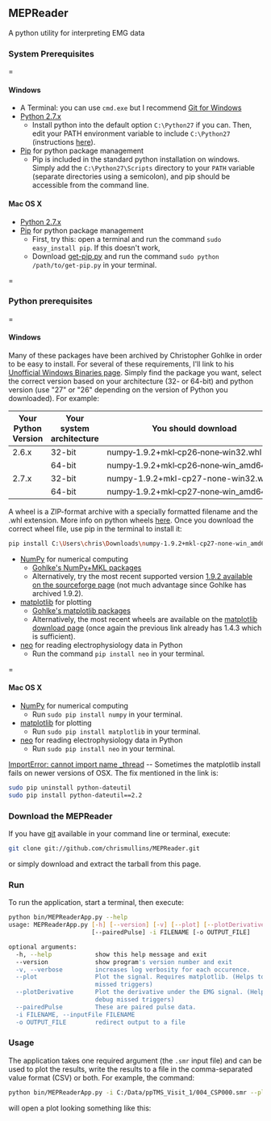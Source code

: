 ## MEPReader
A python utility for interpreting EMG data

### System Prerequisites
=
#### Windows
* A Terminal: you can use `cmd.exe` but I recommend [Git for Windows](https://msysgit.github.io/)
* [Python 2.7.x](https://www.python.org)
  * Install python into the default option `C:\Python27` if you can.  Then, edit your PATH environment variable to include `C:\Python27` (instructions [here](https://www.microsoft.com/resources/documentation/windows/xp/all/proddocs/en-us/sysdm_advancd_environmnt_addchange_variable.mspx?mfr=true)).
* [Pip](https://pypi.python.org/pypi/pip) for python package management
  * Pip is included in the standard python installation on windows.  Simply add the `C:\Python27\Scripts` directory to your `PATH` variable (separate directories using a semicolon), and pip should be accessible from the command line.

#### Mac OS X
* [Python 2.7.x](https://www.python.org)
* [Pip](https://pypi.python.org/pypi/pip) for python package management
  * First, try this: open a terminal and run the command `sudo easy_install pip`.  If this doesn't work,
  * Download [get-pip.py](https://raw.githubusercontent.com/pypa/pip/master/contrib/get-pip.py) and run the command `sudo python /path/to/get-pip.py` in your terminal.

=

### Python prerequisites
=
#### Windows
Many of these packages have been archived by Christopher Gohlke in order to be easy to install.  For several of these requirements, I'll link to his [Unofficial Windows Binaries page](http://www.lfd.uci.edu/~gohlke/pythonlibs/).  Simply find the package you want, select the correct version based on your architecture (32- or 64-bit) and python version (use "27" or "26" depending on the version of Python you downloaded).  For example:

| Your Python Version  | Your system architecture | You should download |
| -------------------- | ------------------------ | ------------------- |
| 2.6.x  | 32-bit  | numpy‑1.9.2+mkl‑cp26‑none‑win32.whl|
|        | 64-bit  | numpy‑1.9.2+mkl‑cp26‑none‑win_amd64.whl|
| 2.7.x  | 32-bit  | numpy-1.9.2+mkl-cp27-none-win32.whl|
|        | 64-bit  | numpy‑1.9.2+mkl‑cp27‑none‑win_amd64.whl|

A wheel is a ZIP-format archive with a specially formatted filename and the .whl extension. More info on python wheels [here](https://pypi.python.org/pypi/wheel).  Once you download the correct wheel file, use pip in the terminal to install it:
```bash
pip install C:\Users\chris\Downloads\numpy‑1.9.2+mkl‑cp27‑none‑win_amd64.whl
```

* [NumPy](http://www.numpy.org/) for numerical computing
  * [Gohlke's NumPy+MKL packages](http://www.lfd.uci.edu/~gohlke/pythonlibs/#numpy)
  * Alternatively, try the most recent supported version [ 1.9.2 available on the sourceforge page](http://sourceforge.net/projects/numpy/files/NumPy/1.9.2/) (not much advantage since Gohlke has archived 1.9.2).
* [matplotlib](http://matplotlib.org/) for plotting
  * [Gohlke's matplotlib packages](http://www.lfd.uci.edu/~gohlke/pythonlibs/#matplotlib)
  * Alternatively, the most recent wheels are available on the [matplotlib download page](http://matplotlib.org/downloads.html) (once again the previous link already has 1.4.3 which is sufficient).
* [neo](https://pythonhosted.org/neo/) for reading electrophysiology data in Python
  * Run the command `pip install neo` in your terminal.
 
=
#### Mac OS X
* [NumPy](http://www.numpy.org/) for numerical computing
  * Run `sudo pip install numpy` in your terminal.
* [matplotlib](http://matplotlib.org/) for plotting
  * Run `sudo pip install matplotlib` in your terminal.
* [neo](https://pythonhosted.org/neo/) for reading electrophysiology data in Python
  * Run `sudo pip install neo` in your terminal.

[ImportError: cannot import name _thread](http://stackoverflow.com/questions/27630114/matplotlib-issue-on-os-x-importerror-cannot-import-name-thread) -- Sometimes the matplotlib install fails on newer versions of OSX. The fix mentioned in the link is:
```bash
sudo pip uninstall python-dateutil
sudo pip install python-dateutil==2.2
```

### Download the MEPReader
If you have [git](https://git-scm.com/) available in your command line or terminal, execute:
```bash
git clone git://github.com/chrismullins/MEPReader.git
```
or simply download and extract the tarball from this page.

### Run
To run the application, start a terminal, then execute:
```bash
python bin/MEPReaderApp.py --help
usage: MEPReaderApp.py [-h] [--version] [-v] [--plot] [--plotDerivative]
                       [--pairedPulse] -i FILENAME [-o OUTPUT_FILE]

optional arguments:
  -h, --help            show this help message and exit
  --version             show program's version number and exit
  -v, --verbose         increases log verbosity for each occurence.
  --plot                Plot the signal. Requires matplotlib. (Helps to debug
                        missed triggers)
  --plotDerivative      Plot the derivative under the EMG signal. (Helps to
                        debug missed triggers)
  --pairedPulse         These are paired pulse data.
  -i FILENAME, --inputFile FILENAME
  -o OUTPUT_FILE        redirect output to a file
  ```
  
### Usage
The application takes one required argument (the `.smr` input file) and can be used to plot the results, write the results to a file in the comma-separated value format (CSV) or both.  For example, the command:
```bash
python bin/MEPReaderApp.py -i C:/Data/ppTMS_Visit_1/004_CSP000.smr --plot
```
will open a plot looking something like this:

